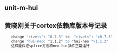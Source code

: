 ## unit-m-hui

## 黄晓刚关于cortex依赖库版本号记录

``` bash
   change "rivets": "0.7.3" to  "rivets": ">0.7.3"
   change "hui-neo: "1.1.2" to "hui-neo ">1.1.2"
   这样能保证splice方法和neo-hui插件正常运行                      
```